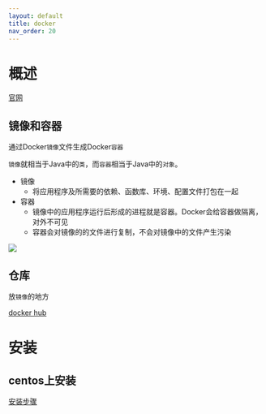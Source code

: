 ```yaml
---
layout: default
title: docker
nav_order: 20
---
```


# 概述

[官网](https://www.docker.com/)

## 镜像和容器

通过Docker`镜像`文件生成Docker`容器`

`镜像`就相当于Java中的`类`，而`容器`相当于Java中的`对象`。

- 镜像
  - 将应用程序及所需要的依赖、函数库、环境、配置文件打包在一起
- 容器
  - 镜像中的应用程序运行后形成的进程就是容器。Docker会给容器做隔离，对外不可见
  - 容器会对镜像的的文件进行复制，不会对镜像中的文件产生污染

![](https://cdn.jsdelivr.net/gh/guosonglu/images@master/blog-img/202111291653776.png)

## 仓库

放`镜像`的地方

[docker hub](https://hub.docker.com/)

# 安装

## centos上安装

[安装步骤](https://docs.docker.com/engine/install/centos/)

## 





